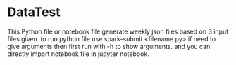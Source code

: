# DataTest

This Python file or notebook file generate weekly json files based on 3 input files given.
to run python file use spark-submit <filename.py> if need to give arguments then first run with -h to show arguments.
and you can directly import notebook file in jupyter notebook.

